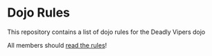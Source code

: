 Dojo Rules
==========

This repository contains a list of dojo rules for the Deadly Vipers dojo

All members should [read the rules](https://github.com/deadlyvipers)!
